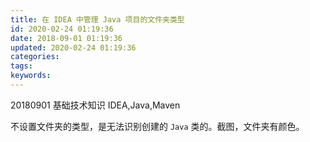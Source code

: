 ```yaml
---
title: 在 IDEA 中管理 Java 项目的文件夹类型
id: 2020-02-24 01:19:36
date: 2018-09-01 01:19:36
updated: 2020-02-24 01:19:36
categories:
tags:
keywords:
---
```



20180901
基础技术知识
IDEA,Java,Maven


<!-- more -->





不设置文件夹的类型，是无法识别创建的 `Java` 类的。截图，文件夹有颜色。
